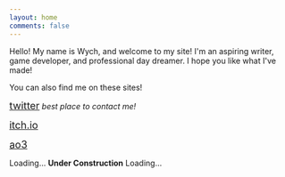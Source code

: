 ```yaml
---
layout: home
comments: false
---
```


Hello! My name is Wych, and welcome to my site! I'm an aspiring writer, game developer, and professional day dreamer. I hope you like what I've made!

You can also find me on these sites!


<i class="fa fa-twitter fa-1x fa-fw"></i> <font size="+1"><a href="https://twitter.com/wychwitch">twitter</a></font> _best place to contact me!_

<i class="fa fa-gamepad fa-1x fa-fw"></i> <font size="+1"><a href="https://wychwitch.itch.io">itch.io</a></font>

<i class="fa fa-pencil fa-1x fa-fw"></i><font size="+1"><a href="https://archiveofourown.org">ao3</a></font>

<i class="fa fa-cog fa-spin fa-sm fa-fw"></i>
<span class="sr-only">Loading...</span> **Under Construction** <i class="fa fa-cog fa-spin fa-sm fa-fw"></i>
<span class="sr-only">Loading...</span>
